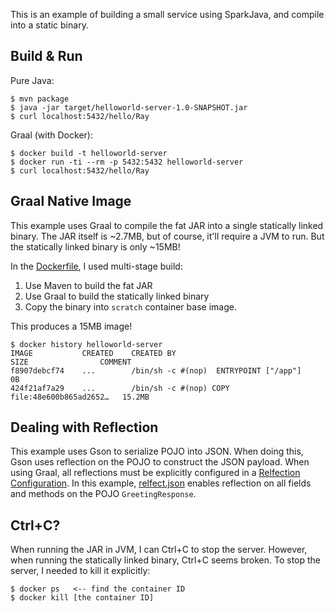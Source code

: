 This is an example of building a small service using SparkJava, and compile into a static binary.

## Build & Run

Pure Java:
```
$ mvn package
$ java -jar target/helloworld-server-1.0-SNAPSHOT.jar
$ curl localhost:5432/hello/Ray
```

Graal (with Docker):
```
$ docker build -t helloworld-server
$ docker run -ti --rm -p 5432:5432 helloworld-server
$ curl localhost:5432/hello/Ray
```

## Graal Native Image
This example uses Graal to compile the fat JAR into a single statically linked binary.
The JAR itself is ~2.7MB, but of course, it'll require a JVM to run. But the statically linked binary is only ~15MB!

In the [Dockerfile](Dockerfile), I used multi-stage build:
1. Use Maven to build the fat JAR
1. Use Graal to build the statically linked binary
1. Copy the binary into `scratch` container base image.

This produces a 15MB image!

```
$ docker history helloworld-server
IMAGE           CREATED    CREATED BY                                      SIZE                COMMENT
f8907debcf74    ...        /bin/sh -c #(nop)  ENTRYPOINT ["/app"]          0B                  
424f21af7a29    ...        /bin/sh -c #(nop) COPY file:48e600b865ad2652…   15.2MB
```

## Dealing with Reflection
This example uses Gson to serialize POJO into JSON. When doing this, Gson uses reflection on the POJO to construct the JSON payload. When using Graal, all reflections must be explicitly configured in a [Relfection Configuration](https://github.com/oracle/graal/blob/master/substratevm/REFLECTION.md). In this example, [relfect.json](graal/reflect.json) enables reflection on all fields and methods on the POJO `GreetingResponse`.

## Ctrl+C?
When running the JAR in JVM, I can Ctrl+C to stop the server. However, when running the statically linked binary, Ctrl+C seems broken. To stop the server, I needed to kill it explicitly:

```
$ docker ps   <-- find the container ID
$ docker kill [the container ID]
```
